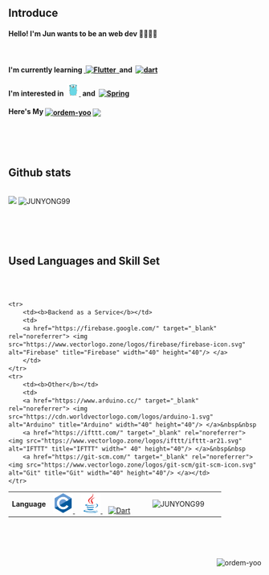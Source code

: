## Introduce

<h4>Hello! I'm Jun wants to be an web dev 🧑🏽‍💻📱  </h4><br>
<h4>I'm currently learning&nbsp;<a href="https://flutter.dev" target="_blank" rel="noreferrer"> <img src="https://www.vectorlogo.zone/logos/flutterio/flutterio-icon.svg" alt="Flutter" title="Flutter" width="24" height="24"/>&nbsp; </a> and&nbsp; <a href="https://dart.dev" target="_blank" rel="noreferrer"> <img src="https://www.vectorlogo.zone/logos/dartlang/dartlang-icon.svg" alt="dart" title="Dart" width="24" height="24"/> </a> </h4>

<h4> I'm interested in&nbsp; <a href="https://golang.org" target="_blank" rel="noreferrer"> <img src="https://raw.githubusercontent.com/devicons/devicon/master/icons/go/go-original.svg" alt="Go" title="Go" width="24" height="24"/> </a> &nbsp;and&nbsp; <a href="https://spring.io/" target="_blank" rel="noreferrer"><img src="https://www.vectorlogo.zone/logos/springio/springio-icon.svg" alt="Spring" title="Spring" width="24" height="24"/></a></h4>

<h4> Here's My <a href="https://ordem.notion.site/ordem-yoo-f32ac2a8e9954416819de0dcac1089e7"> <img height="25" align=absmiddle src="https://img.shields.io/badge/Notion-%23000000.svg?style=for-the-badge&logo=notion&logoColor=white" alt="ordem-yoo" /></a></a> <a href="https://instagram.com/ordem.dev"><img align=absmiddle height="25" src="http://img.shields.io/badge/-Instagram-black?style=flat&logo=Instagram&link=https://instagram.com/ordem.dev/"/></a>
</h4>

<br>
<br>
<br>

## Github stats
<br>
<div>
<img width= "49.73%" src="https://github-readme-stats.vercel.app/api?username=JUNYONG99&show_icons=true&theme=midnight-purple&count_private=true"/>
<img width= "49.73%" src="https://github-readme-streak-stats.herokuapp.com/?user=JUNYONG99&" alt="JUNYONG99" />
</div>
<br><br><br><br>

## Used Languages and Skill Set
<br>
<br>
<table>
	<tr>
		<td><b>Language</b></td>
		<td> 
        <a href="https://www.cprogramming.com/" target="_blank" rel="noreferrer"> <img src="https://raw.githubusercontent.com/devicons/devicon/master/icons/c/c-original.svg" alt="C" width="40" title="C" height="40"/> </a>&nbsp&nbsp
 <a href="https://www.java.com" target="_blank" rel="noreferrer"> <img src="https://raw.githubusercontent.com/devicons/devicon/master/icons/java/java-original.svg" alt="Java" title="Java" width="40" height="40"/> </a> &nbsp&nbsp 
 <a href="https://dart.dev" target="_blank" rel="noreferrer"> <img src="https://www.vectorlogo.zone/logos/dartlang/dartlang-icon.svg" alt="Dart" title="Dart" width="40" height="40"/></a>

 <td rowspan="4">&nbsp&nbsp&nbsp&nbsp&nbsp&nbsp&nbsp&nbsp<img src="https://github-readme-stats.vercel.app/api/top-langs?username=JUNYONG99&show_icons=true&locale=en&layout=compact&hide=css,hack" height="200" alt="JUNYONG99" />&nbsp&nbsp&nbsp&nbsp&nbsp&nbsp&nbsp</td>
</td>
	</tr>
	
    <tr>
		<td><b>Backend as a Service</b></td>
		<td>
        <a href="https://firebase.google.com/" target="_blank" rel="noreferrer"> <img src="https://www.vectorlogo.zone/logos/firebase/firebase-icon.svg" alt="Firebase" title="Firebase" width="40" height="40"/> </a> 
        </td>
	</tr>
	<tr>
		<td><b>Other</b></td>
		<td>
        <a href="https://www.arduino.cc/" target="_blank" rel="noreferrer"> <img src="https://cdn.worldvectorlogo.com/logos/arduino-1.svg" alt="Arduino" title="Arduino" width="40" height="40"/> </a>&nbsp&nbsp 
        <a href="https://ifttt.com/" target="_blank" rel="noreferrer"> <img src="https://www.vectorlogo.zone/logos/ifttt/ifttt-ar21.svg" alt="IFTTT" title="IFTTT" width=" 40" height="40"/> </a>&nbsp&nbsp
        <a href="https://git-scm.com/" target="_blank" rel="noreferrer"> <img src="https://www.vectorlogo.zone/logos/git-scm/git-scm-icon.svg" alt="Git" title="Git" width="40" height="40"/> </a></td>
	</tr>    
</table>
<br><br><br><br>


<img align= "right" src="https://hits.seeyoufarm.com/api/count/incr/badge.svg?url=https%3A%2F%2Fhttps%2F%2Fgithub.com%2Fordem-yoo%2Fordem-yoo%2Fblob%2Fmain%2FREADME.md&count_bg=%237F3ACE&title_bg=%23555555&icon=&icon_color=%23E7E7E7&title=hits&edge_flat=false" alt="ordem-yoo" />
